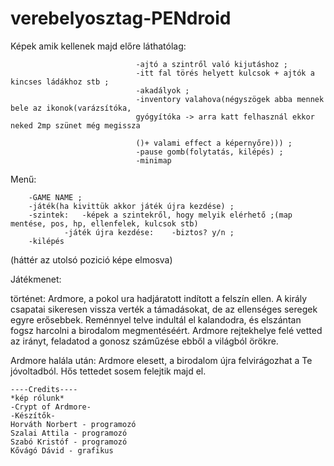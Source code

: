 # verebelyosztag-PENdroid

Képek amik kellenek majd előre láthatólag:	

								-ajtó a szintről való kijutáshoz ;
								-itt fal törés helyett kulcsok + ajtók a kincses ládákhoz stb ;
								-akadályok ;
								-inventory valahova(négyszögek abba mennek bele az ikonok(varázsítóka,
								gyógyítóka -> arra katt felhasznál ekkor neked 2mp szünet még megissza 
								
								()+ valami effect a képernyőre))) ;
								-pause gomb(folytatás, kilépés) ;
								-minimap
								
			
Menű:	
	
		-GAME NAME ;
		-játék(ha kivittük akkor játék újra kezdése) ;
		-szintek:	-képek a szintekről, hogy melyik elérhető ;(map mentése, pos, hp, ellenfelek, kulcsok stb)
				-játék újra kezdése:	-biztos? y/n ;
		-kilépés
(háttér az utolsó pozició képe elmosva)

Játékmenet:	

történet: 	Ardmore, a pokol ura hadjáratott indított a felszín ellen. A király csapatai sikeresen vissza verték a támadásokat,
 de az ellenséges seregek egyre erősebbek. Reménnyel telve indultál el kalandodra, és elszántan fogsz harcolni a birodalom megmentéséért. Ardmore rejtekhelye felé vetted az irányt, feladatod a gonosz száműzése ebből a világból örökre.
							
Ardmore halála után: Ardmore elesett, a birodalom újra felvirágozhat a Te jóvoltadból. Hős tettedet sosem felejtik majd el.
									
	----Credits----
	*kép rólunk*
	-Crypt of Ardmore-
	-Készítők-
	Horváth Norbert - programozó
	Szalai Attila - programozó
	Szabó Kristóf - programozó
	Kővágó Dávid - grafikus



